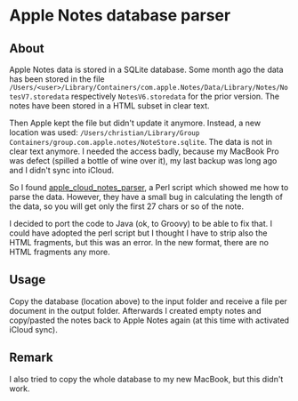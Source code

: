 # Apple Notes database parser

## About
Apple Notes data is stored in a SQLite database. Some month ago the data has been stored in the file
`/Users/<user>/Library/Containers/com.apple.Notes/Data/Library/Notes/NotesV7.storedata` respectively
`NotesV6.storedata` for the prior version. The notes have been stored in a HTML subset in clear text.

Then Apple kept the file but didn't update it anymore. Instead, a new location was used: 
`/Users/christian/Library/Group Containers/group.com.apple.notes/NoteStore.sqlite`. The data is not
in clear text anymore. I needed the access badly, because my MacBook Pro was defect (spilled a bottle 
of wine over it), my last backup was long ago and I didn't sync into iCloud.  

So I found [apple_cloud_notes_parser](https://github.com/threeplanetssoftware/apple_cloud_notes_parser),
a Perl script which showed me how to parse the data. However, they have a small bug in calculating the
length of the data, so you will get only the first 27 chars or so of the note.

I decided to port the code to Java (ok, to Groovy) to be able to fix that. I could have adopted the
perl script but I thought I have to strip also the HTML fragments, but this was an error. In the new
format, there are no HTML fragments any more.

## Usage

Copy the database (location above) to the input folder and receive a file per document in the output
folder. Afterwards I created empty notes and copy/pasted the notes back to Apple Notes again (at this time
with activated iCloud sync).

## Remark

I also tried to copy the whole database to my new MacBook, but this didn't work.
